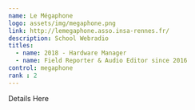```yaml
---
name: Le Mégaphone
logo: assets/img/megaphone.png
link: http://lemegaphone.asso.insa-rennes.fr/
description: School Webradio
titles: 
  - name: 2018 - Hardware Manager
  - name: Field Reporter & Audio Editor since 2016
control: megaphone
rank : 2
---
```

Details Here